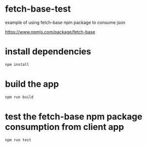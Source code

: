 # fetch-base-test
example of using fetch-base npm package to consume json

https://www.npmjs.com/package/fetch-base

# install dependencies
```bash
npm install
```

# build the app
```bash
npm run build
```

# test the fetch-base npm package consumption from client app
```bash
npm run test
```